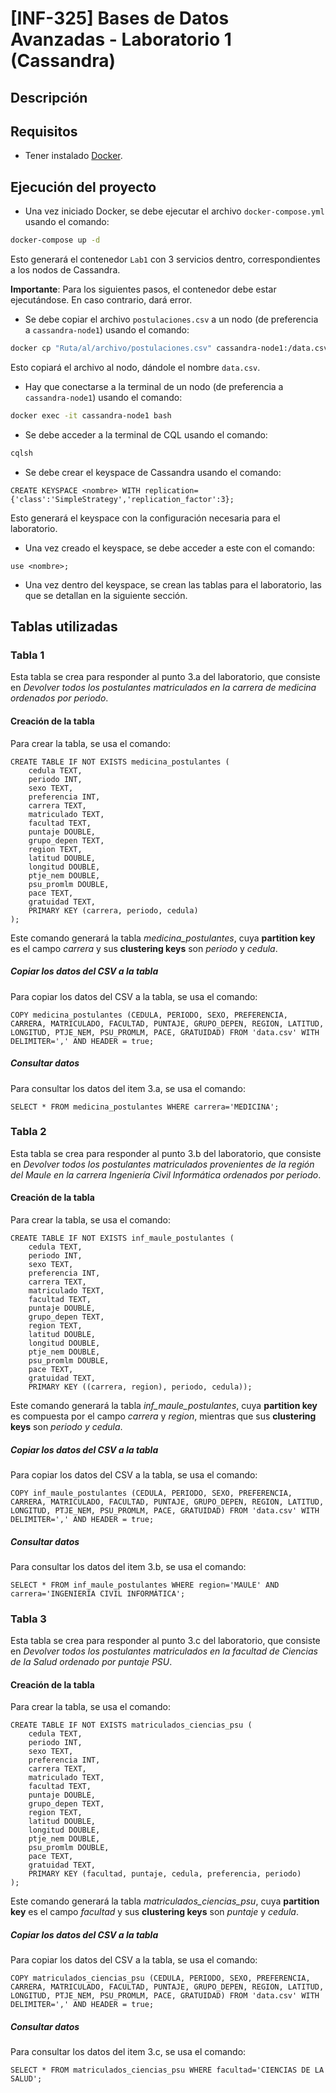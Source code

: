# [INF-325] Bases de Datos Avanzadas - Laboratorio 1 (Cassandra)

## Descripción

## Requisitos

- Tener instalado [Docker](https://www.docker.com).

## Ejecución del proyecto

- Una vez iniciado Docker, se debe ejecutar el archivo `docker-compose.yml` usando el comando:
```bash
docker-compose up -d
```

Esto generará el contenedor `Lab1` con 3 servicios dentro, correspondientes a los nodos de Cassandra.

**Importante**: Para los siguientes pasos, el contenedor debe estar ejecutándose. En caso contrario, dará error.

- Se debe copiar el archivo `postulaciones.csv` a un nodo (de preferencia a `cassandra-node1`) usando el comando:
```bash
docker cp "Ruta/al/archivo/postulaciones.csv" cassandra-node1:/data.csv
```

Esto copiará el archivo al nodo, dándole el nombre `data.csv`.

- Hay que conectarse a la terminal de un nodo (de preferencia a `cassandra-node1`) usando el comando:
```bash
docker exec -it cassandra-node1 bash
```

- Se debe acceder a la terminal de CQL usando el comando:
```bash
cqlsh
```

- Se debe crear el keyspace de Cassandra usando el comando:
```cql
CREATE KEYSPACE <nombre> WITH replication={'class':'SimpleStrategy','replication_factor':3};
```

Esto generará el keyspace con la configuración necesaria para el laboratorio.

- Una vez creado el keyspace, se debe acceder a este con el comando:
```cql
use <nombre>;
```

- Una vez dentro del keyspace, se crean las tablas para el laboratorio, las que se detallan en la siguiente sección.

## Tablas utilizadas

### Tabla 1

Esta tabla se crea para responder al punto 3.a del laboratorio, que consiste en *Devolver todos los postulantes matriculados en la carrera de medicina ordenados por periodo*.

#### Creación de la tabla

Para crear la tabla, se usa el comando:
```cql
CREATE TABLE IF NOT EXISTS medicina_postulantes (
    cedula TEXT,
    periodo INT,
    sexo TEXT,
    preferencia INT,
    carrera TEXT,
    matriculado TEXT,
    facultad TEXT,
    puntaje DOUBLE,
    grupo_depen TEXT,
    region TEXT,
    latitud DOUBLE,
    longitud DOUBLE,
    ptje_nem DOUBLE,
    psu_promlm DOUBLE,
    pace TEXT,
    gratuidad TEXT,
    PRIMARY KEY (carrera, periodo, cedula)
);
```

Este comando generará la tabla *medicina_postulantes*, cuya **partition key** es el campo *carrera* y sus **clustering keys** son *periodo* y *cedula*.

##### Copiar los datos del CSV a la tabla

Para copiar los datos del CSV a la tabla, se usa el comando:
```cql
COPY medicina_postulantes (CEDULA, PERIODO, SEXO, PREFERENCIA, CARRERA, MATRICULADO, FACULTAD, PUNTAJE, GRUPO_DEPEN, REGION, LATITUD, LONGITUD, PTJE_NEM, PSU_PROMLM, PACE, GRATUIDAD) FROM 'data.csv' WITH DELIMITER=',' AND HEADER = true;
```

##### Consultar datos

Para consultar los datos del item 3.a, se usa el comando:
```cql
SELECT * FROM medicina_postulantes WHERE carrera='MEDICINA';
```

### Tabla 2

Esta tabla se crea para responder al punto 3.b del laboratorio, que consiste en *Devolver todos los postulantes matriculados provenientes de la región del Maule en la carrera Ingeniería Civil Informática ordenados por periodo*.

#### Creación de la tabla

Para crear la tabla, se usa el comando:
```cql
CREATE TABLE IF NOT EXISTS inf_maule_postulantes (
    cedula TEXT,
    periodo INT,
    sexo TEXT,
    preferencia INT,
    carrera TEXT,
    matriculado TEXT,
    facultad TEXT,
    puntaje DOUBLE,
    grupo_depen TEXT,
    region TEXT,
    latitud DOUBLE,
    longitud DOUBLE,
    ptje_nem DOUBLE,
    psu_promlm DOUBLE,
    pace TEXT,
    gratuidad TEXT,
    PRIMARY KEY ((carrera, region), periodo, cedula));
```

Este comando generará la tabla *inf_maule_postulantes*, cuya **partition key** es compuesta por el campo *carrera* y *region*, mientras que sus **clustering keys** son *periodo y cedula*.

##### Copiar los datos del CSV a la tabla

Para copiar los datos del CSV a la tabla, se usa el comando:
```cql
COPY inf_maule_postulantes (CEDULA, PERIODO, SEXO, PREFERENCIA, CARRERA, MATRICULADO, FACULTAD, PUNTAJE, GRUPO_DEPEN, REGION, LATITUD, LONGITUD, PTJE_NEM, PSU_PROMLM, PACE, GRATUIDAD) FROM 'data.csv' WITH DELIMITER=',' AND HEADER = true;
```

##### Consultar datos

Para consultar los datos del item 3.b, se usa el comando:
```cql
SELECT * FROM inf_maule_postulantes WHERE region='MAULE' AND carrera='INGENIERÍA CIVIL INFORMÁTICA';
```

### Tabla 3

Esta tabla se crea para responder al punto 3.c del laboratorio, que consiste en *Devolver todos los postulantes matriculados en la facultad de Ciencias de la Salud ordenado por puntaje PSU*.

#### Creación de la tabla

Para crear la tabla, se usa el comando:
```cql
CREATE TABLE IF NOT EXISTS matriculados_ciencias_psu (
    cedula TEXT,
    periodo INT,
    sexo TEXT,
    preferencia INT,
    carrera TEXT,
    matriculado TEXT,
    facultad TEXT,
    puntaje DOUBLE,
    grupo_depen TEXT,
    region TEXT,
    latitud DOUBLE,
    longitud DOUBLE,
    ptje_nem DOUBLE,
    psu_promlm DOUBLE,
    pace TEXT,
    gratuidad TEXT,
    PRIMARY KEY (facultad, puntaje, cedula, preferencia, periodo)
);
```

Este comando generará la tabla *matriculados_ciencias_psu*, cuya **partition key** es el campo *facultad* y sus **clustering keys** son *puntaje* y *cedula*.

##### Copiar los datos del CSV a la tabla

Para copiar los datos del CSV a la tabla, se usa el comando:
```cql
COPY matriculados_ciencias_psu (CEDULA, PERIODO, SEXO, PREFERENCIA, CARRERA, MATRICULADO, FACULTAD, PUNTAJE, GRUPO_DEPEN, REGION, LATITUD, LONGITUD, PTJE_NEM, PSU_PROMLM, PACE, GRATUIDAD) FROM 'data.csv' WITH DELIMITER=',' AND HEADER = true;
```

##### Consultar datos

Para consultar los datos del item 3.c, se usa el comando:
```cql
SELECT * FROM matriculados_ciencias_psu WHERE facultad='CIENCIAS DE LA SALUD';
```